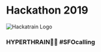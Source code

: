 # Hackathon 2019

![Hackatrain Logo](https://user-images.githubusercontent.com/3339615/60490804-908ad580-9ca7-11e9-9ea5-c75eb7b3ce88.png)

### HYPERTHRAIN🚝💯 #SFOcalling
